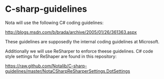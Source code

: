 C-sharp-guidelines
==================

Nota will use the following C# coding guidelines:

http://blogs.msdn.com/b/brada/archive/2005/01/26/361363.aspx

These guidelines are supposedly the internal coding guidelines at Microsoft.

Additionally we will use ReSharper to enforce theese guidelines. 
C# code style settings for ReShaper are found in this repository: 

https://raw.github.com/Notalib/C-sharp-guidelines/master/NotaCSharpReSharperSettings.DotSettings
